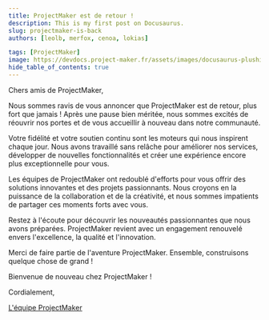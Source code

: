 ```yaml
---
title: ProjectMaker est de retour !
description: This is my first post on Docusaurus.
slug: projectmaker-is-back
authors: [leolb, merfox, cenoa, lokias]

tags: [ProjectMaker]
image: https://devdocs.project-maker.fr/assets/images/docusaurus-plushie-banner-a60f7593abca1e3eef26a9afa244e4fb.jpeg
hide_table_of_contents: true
---
```


Chers amis de ProjectMaker,

Nous sommes ravis de vous annoncer que ProjectMaker est de retour, plus fort que jamais ! Après une pause bien méritée, nous sommes excités de réouvrir nos portes et de vous accueillir à nouveau dans notre communauté.

Votre fidélité et votre soutien continu sont les moteurs qui nous inspirent chaque jour. Nous avons travaillé sans relâche pour améliorer nos services, développer de nouvelles fonctionnalités et créer une expérience encore plus exceptionnelle pour vous.

Les équipes de ProjectMaker ont redoublé d'efforts pour vous offrir des solutions innovantes et des projets passionnants. Nous croyons en la puissance de la collaboration et de la créativité, et nous sommes impatients de partager ces moments forts avec vous.

Restez à l'écoute pour découvrir les nouveautés passionnantes que nous avons préparées. ProjectMaker revient avec un engagement renouvelé envers l'excellence, la qualité et l'innovation.

Merci de faire partie de l'aventure ProjectMaker. Ensemble, construisons quelque chose de grand !

Bienvenue de nouveau chez ProjectMaker !

Cordialement,

[L'équipe ProjectMaker](../docs/team)